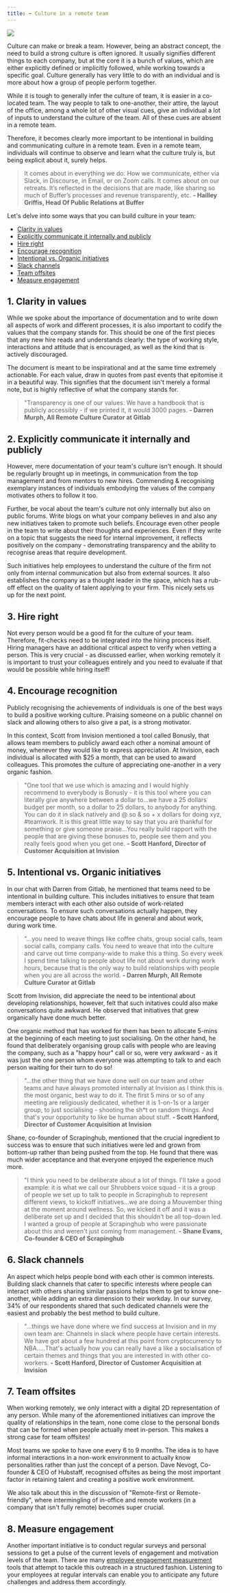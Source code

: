 ```yaml
---
title: ➡️ Culture in a remote team
---
```


![](/assets/culture_in_a_remote_team.png)

Culture can make or break a team. However, being an abstract concept, the need to build a strong culture is often ignored. It usually signifies different things to each company, but at the core it is a bunch of values, which are either explicitly defined or implicitly followed, while working towards a specific goal. Culture generally has very little to do with an individual and is more about how a group of people perform together.

While it is tough to generally infer the culture of team, it is easier in a co-located team. The way people to talk to one-another, their attire, the layout of the office, among a whole lot of other visual cues, give an individual a lot of inputs to understand the culture of the team. All of these cues are absent in a remote team.

Therefore, it becomes clearly more important to be intentional in building and communicating culture in a remote team. Even in a remote team, individuals will continue to observe and learn what the culture truly is, but being explicit about it, surely helps.

> It comes about in everything we do. How we communicate, either via Slack, in Discourse, in Email, or on Zoom calls. It comes about on our retreats. It’s reflected in the decisions that are made, like sharing so much of Buffer’s processes and revenue transparently, etc.
> **- Hailley Griffis, Head Of Public Relations at Buffer**

Let's delve into some ways that you can build culture in your team:
- [Clarity in values](#_1-clarity-in-values)
- [Explicitly communicate it internally and publicly](#_2-explicitly-communicate-it-internally-and-publicly)
- [Hire right](#_3-hire-right)
- [Encourage recognition](#_4-encourage-recognition)
- [Intentional vs. Organic initiatives](#_5-intentional-vs-organic-initiatives)
- [Slack channels](#_6-slack-channels)
- [Team offsites](#_7-team-offsites)
- [Measure engagement](#_8-measure-engagement)

## 1. Clarity in values

While we spoke about the importance of documentation and to write down all aspects of work and different processes, it is also important to codify the values that the company stands for. This should be one of the first pieces that any new hire reads and understands clearly: the type of working style, interactions and attitude that is encouraged, as well as the kind that is actively discouraged.

The document is meant to be inspirational and at the same time extremely actionable. For each value, draw in quotes from past events that epitomise it in a beautiful way. This signifies that the document isn't merely a formal note, but is highly reflective of what the company stands for.

> "Transparency is one of our values. We have a handbook that is publicly accessibly - if we printed it, it would 3000 pages.
> **- Darren Murph, All Remote Culture Curator at Gitlab**

## 2. Explicitly communicate it internally and publicly

However, mere documentation of your team's culture isn't enough. It should be regularly brought up in meetings, in communication from the top management and from mentors to new hires. Commending & recognising exemplary instances of individuals embodying the values of the company motivates others to follow it too.

Further, be vocal about the team's culture not only internally but also on public forums. Write blogs on what your company believes in and also any new initiatives taken to promote such beliefs. Encourage even other people in the team to write about their thoughts and experiences. Even if they write on a topic that suggests the need for internal improvement, it reflects positively on the company - demonstrating transparency and the ability to recognise areas that require development.

Such initiatives help employees to understand the culture of the firm not only from internal communication but also from external sources. It also establishes the company as a thought leader in the space, which has a rub-off effect on the quality of talent applying to your firm. This nicely sets us up for the next point.

## 3. Hire right

Not every person would be a good fit for the culture of your team. Therefore, fit-checks need to be integrated into the hiring process itself. Hiring managers have an additional critical aspect to verify when vetting a person. This is very crucial - as discussed earlier, when working remotely it is important to trust your colleagues entirely and you need to evaluate if that would be possible while hiring itself!

## 4. Encourage recognition

Publicly recognising the achievements of individuals is one of the best ways to build a positive working culture. Praising someone on a public channel on slack and allowing others to also give a pat, is a strong motivator.

In this context, Scott from Invision mentioned a tool called Bonusly, that allows team members to publicly award each other a nominal amount of money, whenever they would like to express appreciation. At Invision, each individual is allocated with $25 a month, that can be used to award colleagues. This promotes the culture of appreciating one-another in a very organic fashion.

> "One tool that we use which is amazing and I would highly recommend to everybody is Bonusly - it is this tool where you can literally give anywhere between a dollar to...we have a 25 dollars budget per month, so a dollar to 25 dollars, to anybody for anything. You can do it in slack natively and @ so & so + x dollars for doing xyz, #teamwork. It is this great little way to say that you are thankful for something or give someone praise...You really build rapport with the people that are giving these bonuses to, people see them and you really feels good when you get one.
> **- Scott Hanford, Director of Customer Acquisition at Invision**

## 5. Intentional vs. Organic initiatives

In our chat with Darren from Gitlab, he mentioned that teams need to be intentional in building culture. This includes initiatives to ensure that team members interact with each other also outside of work-related conversations. To ensure such conversations actually happen, they encourage people to have chats about life in general and about work, during work time.

> "...you need to weave things like coffee chats, group social calls, team social calls, company calls. You need to weave that into the culture and carve out time company-wide to make this a thing. So every week I spend time talking to people about life not about work during work hours, because that is the only way to build relationships with people when you are all across the world.
> **- Darren Murph, All Remote Culture Curator at Gitlab**

Scott from Invision, did appreciate the need to be intentional about developing relationships, however, felt that such initatives could also make conversations quite awkward. He observed that initiatives that grew organically have done much better.

One organic method that has worked for them has been to allocate 5-mins at the beginning of each meeting to just socialising. On the other hand, he found that deliberately organising group calls with people who are leaving the company, such as a "happy hour" call or so, were very awkward - as it was just the one person whom everyone was attempting to talk to and each person waiting for their turn to do so!

> "...the other thing that we have done well on our team and other teams and have always promoted internally at Invision as I think this is the most organic, best way to do it. The first 5 mins or so of any meeting are religiously dedicated, whether it is 1-on-1s or a larger group, to just socialising - shooting the sh\*t on random things. And that's your opportunity to like be human about stuff.
> **- Scott Hanford, Director of Customer Acquisition at Invision**

Shane, co-founder of Scrapinghub, mentioned that the crucial ingredient to success was to ensure that such initiatives were led and grown from bottom-up rather than being pushed from the top. He found that there was much wider acceptance and that everyone enjoyed the experience much more.

> "I think you need to be deliberate about a lot of things. I'll take a good example: it is what we call our Shrubbers voice squad - it is a group of people we set up to talk to people in Scrapinghub to represent different views, to kickoff initiatives...we are doing a Mouvember thing at the moment around wellness. So, we kicked it off and it was a deliberate set up and I decided that this shouldn't be all top-down led. I wanted a group of people at Scrapinghub who were passionate about this and weren't just coming from management.
> **- Shane Evans, Co-founder & CEO of Scrapinghub**

## 6. Slack channels

An aspect which helps people bond with each other is common interests. Building slack channels that cater to specific interests where people can interact with others sharing similar passions helps them to get to know one-another, while adding an extra dimension to their workday. In our survey, 34% of our respondents shared that such dedicated channels were the easiest and probably the best method to build culture.

> "...things we have done where we find success at Invision and in my own team are: Channels in slack where people have certain interests. We have got about a few hundred at this point from cryptocurrency to NBA.....That's actually how you can really have a like a socialisation of certain themes and things that you are interested in with other co-workers.
> **- Scott Hanford, Director of Customer Acquisition at Invision**

## 7. Team offsites

When working remotely, we only interact with a digital 2D representation of any person. While many of the aforementioned initiatives can improve the quality of relationships in the team, none come close to the personal bonds that can be formed when people actually meet in-person. This makes a strong case for team offsites!

Most teams we spoke to have one every 6 to 9 months. The idea is to have informal interactions in a non-work environment to actually know personalities rather than just the concept of a person. Dave Nevogt, Co-founder & CEO of Hubstaff, recognised offsites as being the most important factor in retaining talent and creating a positive work environment.

We also talk about this in the discussion of "Remote-first or Remote-friendly", where intermingling of in-office and remote workers (in a company that isn't fully remote) becomes super crucial.

## 8. Measure engagement

Another important initiative is to conduct regular surveys and personal sessions to get a pulse of the current levels of engagement and motivation levels of the team. There are many [employee engagement measurement](https://www.remote.tools/category/Employee-related) tools that attempt to tackle this outreach in a structured fashion. Listening to your employees at regular intervals can enable you to anticipate any future challenges and address them accordingly.
